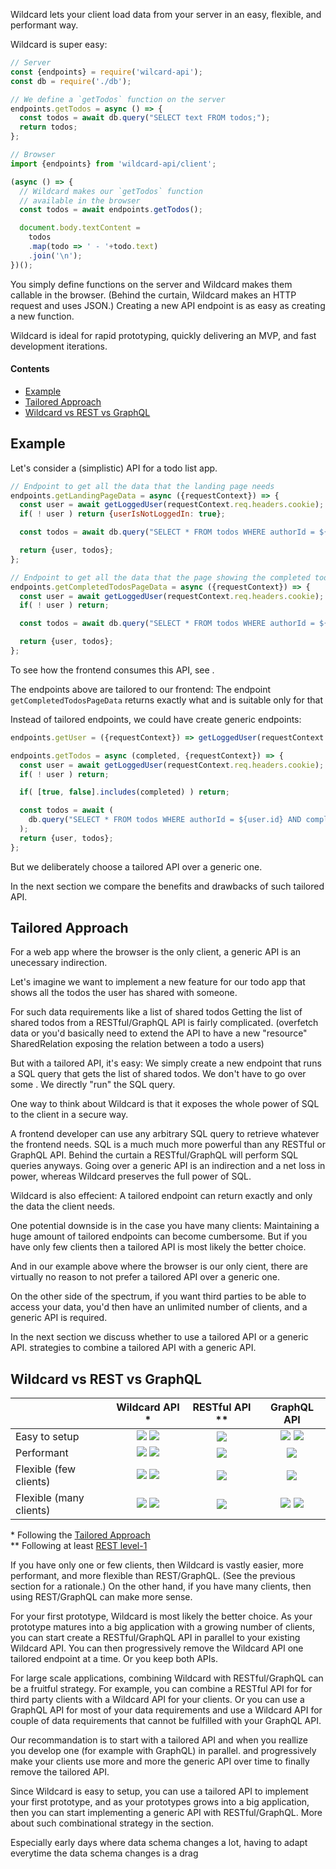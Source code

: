 Wildcard lets your client load data from your server in an easy, flexible, and performant way.

Wildcard is super easy:

~~~js
// Server
const {endpoints} = require('wilcard-api');
const db = require('./db');

// We define a `getTodos` function on the server
endpoints.getTodos = async () => {
  const todos = await db.query("SELECT text FROM todos;");
  return todos;
};

// Browser
import {endpoints} from 'wildcard-api/client';

(async () => {
  // Wildcard makes our `getTodos` function
  // available in the browser
  const todos = await endpoints.getTodos();

  document.body.textContent =
    todos
    .map(todo => ' - '+todo.text)
    .join('\n');
})();
~~~

You simply define functions on the server and Wildcard makes them callable in the browser.
(Behind the curtain, Wildcard makes an HTTP request and uses JSON.)
Creating a new API endpoint is as easy as creating a new function.

Wildcard is ideal for rapid prototyping, quickly delivering an MVP, and fast development iterations.

#### Contents

 - [Example](#example)
 - [Tailored Approach](#tailored-approach)
 - [Wildcard vs REST vs GraphQL](#wildcard-vs-rest-vs-graphql)


## Example

Let's consider a (simplistic) API for a todo list app.

~~~js
// Endpoint to get all the data that the landing page needs
endpoints.getLandingPageData = async ({requestContext}) => {
  const user = await getLoggedUser(requestContext.req.headers.cookie);
  if( ! user ) return {userIsNotLoggedIn: true};

  const todos = await db.query("SELECT * FROM todos WHERE authorId = ${user.id} AND completed = false;");

  return {user, todos};
};

// Endpoint to get all the data that the page showing the completed todos needs
endpoints.getCompletedTodosPageData = async ({requestContext}) => {
  const user = await getLoggedUser(requestContext.req.headers.cookie);
  if( ! user ) return;

  const todos = await db.query("SELECT * FROM todos WHERE authorId = ${user.id} AND completed = true;");

  return {user, todos};
};
~~~

To see how the frontend consumes this API, see .

The endpoints above are tailored to our frontend: The endpoint `getCompletedTodosPageData` returns exactly what and is suitable only for that 

Instead of tailored endpoints, we could have create generic endpoints:

~~~js
endpoints.getUser = ({requestContext}) => getLoggedUser(requestContext.req.headers.cookie);

endpoints.getTodos = async (completed, {requestContext}) => {
  const user = await getLoggedUser(requestContext.req.headers.cookie);
  if( ! user ) return;

  if( [true, false].includes(completed) ) return;

  const todos = await (
    db.query("SELECT * FROM todos WHERE authorId = ${user.id} AND completed = ${completed};")
  );
  return {user, todos};
};
~~~

But we deliberately choose a tailored API over a generic one.

In the next section we compare the benefits and drawbacks of such tailored API.

## Tailored Approach

For a web app where the browser is the only client,
a generic API is an unecessary indirection.

Let's imagine we want to implement a new feature for our todo app that shows all the todos the user has shared with someone.

For such data requirements like a list of shared todos
Getting the list of shared todos from a RESTful/GraphQL API
is fairly complicated.
(overfetch data or you'd basically need to extend the API to have a new "resource" SharedRelation exposing the relation between a todo a users)

But with a tailored API, it's easy:
We simply create a new endpoint that runs a SQL query that gets the list of shared todos.
We don't have to go over some .
We directly "run" the SQL query.

One way to think about Wildcard is that it exposes the whole power of SQL to the client in a secure way.

A frontend developer can use any arbitrary SQL query to retrieve whatever the frontend needs.
SQL is a much much more powerful than any RESTful or GraphQL API.
Behind the curtain a RESTful/GraphQL will perform SQL queries anyways.
Going over a generic API is an indirection and a net loss in power,
whereas Wildcard preserves the full power of SQL.

Wildcard is also effecient:
A tailored endpoint can return exactly and only the data the client needs.

One potential downside
is in the case you have many clients: Maintaining a huge amount of tailored endpoints can become cumbersome.
But if you have only few clients then a tailored API is most likely the better choice.

And in our example above where the browser is our only cient,
there are virtually no reason to not prefer a tailored API over a generic one.

On the other side of the spectrum,
if you want third parties to be able to access your data,
you'd then have an unlimited number of clients,
and a generic API is required.

In the next section we discuss whether to use a tailored API or a generic API.
strategies to combine a tailored API with a generic API.


## Wildcard vs REST vs GraphQL

|                         | Wildcard API \*  | RESTful API \*\* | GraphQL API |
| ----------------------- | :--------------: | :--------------: | :---------: |
| Easy to setup           | <img src='https://github.com/reframejs/reframe/raw/master/helpers/wildcard-api/docs/images/plus.svg?sanitize=true'/> <img src='https://github.com/reframejs/reframe/raw/master/helpers/wildcard-api/docs/images/plus.svg?sanitize=true'/> | <img src='https://github.com/reframejs/reframe/raw/master/helpers/wildcard-api/docs/images/minus.svg?sanitize=true'/> | <img src='https://github.com/reframejs/reframe/raw/master/helpers/wildcard-api/docs/images/minus.svg?sanitize=true'/> <img src='https://github.com/reframejs/reframe/raw/master/helpers/wildcard-api/docs/images/minus.svg?sanitize=true'/> |
| Performant              | <img src='https://github.com/reframejs/reframe/raw/master/helpers/wildcard-api/docs/images/plus.svg?sanitize=true'/> <img src='https://github.com/reframejs/reframe/raw/master/helpers/wildcard-api/docs/images/plus.svg?sanitize=true'/> | <img src='https://github.com/reframejs/reframe/raw/master/helpers/wildcard-api/docs/images/minus.svg?sanitize=true'/> | <img src='https://github.com/reframejs/reframe/raw/master/helpers/wildcard-api/docs/images/plus.svg?sanitize=true'/> |
| Flexible (few clients)  | <img src='https://github.com/reframejs/reframe/raw/master/helpers/wildcard-api/docs/images/plus.svg?sanitize=true'/> <img src='https://github.com/reframejs/reframe/raw/master/helpers/wildcard-api/docs/images/plus.svg?sanitize=true'/> | <img src='https://github.com/reframejs/reframe/raw/master/helpers/wildcard-api/docs/images/minus.svg?sanitize=true'/> | <img src='https://github.com/reframejs/reframe/raw/master/helpers/wildcard-api/docs/images/plus.svg?sanitize=true'/> |
| Flexible (many clients) | <img src='https://github.com/reframejs/reframe/raw/master/helpers/wildcard-api/docs/images/minus.svg?sanitize=true'/> <img src='https://github.com/reframejs/reframe/raw/master/helpers/wildcard-api/docs/images/minus.svg?sanitize=true'/> | <img src='https://github.com/reframejs/reframe/raw/master/helpers/wildcard-api/docs/images/plus.svg?sanitize=true'/> | <img src='https://github.com/reframejs/reframe/raw/master/helpers/wildcard-api/docs/images/plus.svg?sanitize=true'/> <img src='https://github.com/reframejs/reframe/raw/master/helpers/wildcard-api/docs/images/plus.svg?sanitize=true'/> |

\* Following the [Tailored Approach](#tailored-approach)
<br/>
\*\* Following at least [REST level-1](https://martinfowler.com/articles/richardsonMaturityModel.html#level1)

If you have only one or few clients, then
Wildcard is vastly easier, more performant, and more flexible than REST/GraphQL.
(See the previous section for a rationale.)
On the other hand, if you have many clients, then using REST/GraphQL can make more sense.

For your first prototype, Wildcard is most likely the better choice.
As your prototype matures into a big application with a growing number of clients,
you can start create a RESTful/GraphQL API in parallel to your existing Wildcard API.
You can then progressively remove the Wildcard API one tailored endpoint at a time.
Or you keep both APIs.

For large scale applications,
combining Wildcard with RESTful/GraphQL can be a fruitful strategy.
For example, you can combine a RESTful API for for third party clients with a Wildcard API for your clients.
Or you can use a GraphQL API for most of your data requirements and use a Wildcard API
for couple of data requirements that cannot be fulfilled with your GraphQL API.



Our recommandation is to start with a tailored API and when you reallize you develop one (for example with GraphQL) in parallel.
and progressively make your clients use more and more the generic API over time to finally remove the tailored API.

Since Wildcard is easy to setup,
you can use a tailored API to implement your first prototype,
and as your prototypes grows into a big application,
then you can start implementing a generic API with RESTful/GraphQL.
More about such combinational strategy in the section.

Especially early days where data schema changes a lot, having to adapt everytime the data schema changes is a drag
